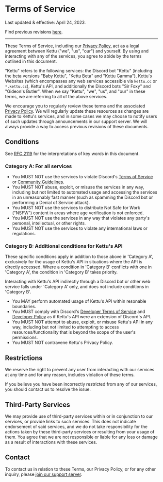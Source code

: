 # Terms of Service

Last updated & effective: April 24, 2023.

Find previous revisions [here](https://github.com/kettubot/kettu-docs).

---

These Terms of Service, including our [Privacy Policy](/docs/privacy-policy), act as a legal agreement between Kettu ("we", "us", "our") and yourself. By using and interacting with any of the services, you agree to abide by the terms outlined in this document.

"Kettu" refers to the following services: the Discord bot "Kettu" (including the beta versions "Baby Kettu", "Kettu Beta" and "Kettu Gamma"), Kettu's Websites (which encompasses any web services accessible via `kettu.cc` or `*.kettu.cc`), Kettu's API, and additionally the Discord bots "Sir Foxy" and "Gideon's Butler". When we say "Kettu", "we", "us", and "our" in these terms, we are referring to all of the above services.

We encourage you to regularly review these terms and the associated [Privacy Policy](/docs/privacy-policy). We will regularly update these resources as changes are made to Kettu's services, and in some cases we may choose to notify users of such updates through announcements in our support server. We will always provide a way to access previous revisions of these documents.

## Conditions

See [RFC 2119](https://datatracker.ietf.org/doc/html/rfc2119) for the interpretations of key words in this document.

### Category A: For all services

- You MUST NOT use the services to violate Discord's [Terms of Service](https://discord.com/terms) or [Community Guidelines](https://discord.com/guidelines).
- You MUST NOT abuse, exploit, or misuse the services in any way, including but not limited to automated usage and accessing the services in an unreasonably fast manner (such as spamming the Discord bot or performing a Denial of Service attack).
- You MUST NOT use the services to distribute Not Safe for Work ("NSFW") content in areas where age verification is not enforced.
- You MUST NOT use the services in any way that violates any party's personal, intellectual, or other rights.
- You MUST NOT use the services to violate any international laws or regulations.

### Category B: Additional conditions for Kettu's API

These specific conditions apply in addition to those above in 'Category A', exclusively for the usage of Kettu's API in situations where the API is directly accessed. Where a condition in 'Category B' conflicts with one in 'Category A', the condition in 'Category B' takes priority.

Interacting with Kettu's API indirectly through a Discord bot or other web service falls under 'Category A' only, and does not include conditions in 'Category B'.

- You MAY perform automated usage of Kettu's API within resonable boundaries.
- You MUST comply with Discord's [Developer Terms of Service](https://discord.com/developers/docs/policies-and-agreements/terms-of-service) and [Developer Policy](https://discord.com/developers/docs/policies-and-agreements/developer-policy) as if Kettu's API were an extension of Discord's API.
- You MUST NOT attempt to abuse, exploit, or misuse Kettu's API in any way, including but not limited to attempting to access resources/functionality that is beyond the scope of the user's permissions.
- You MUST NOT contravene Kettu's Privacy Policy.

## Restrictions

We reserve the right to prevent any user from interacting with our services at any time and for any reason, includes violation of these terms.

If you believe you have been incorrectly restricted from any of our services, you should contact us to resolve the issue.

## Third-Party Services

We may provide use of third-party services within or in conjunction to our services, or provide links to such services. This does not indicate endorsement of said services, and we do not take responsibility for the actions taken by these third-party services or resulting from your usage of them. You agree that we are not responsible or liable for any loss or damage as a result of interactions with these services.

## Contact

To contact us in relation to these Terms, our Privacy Policy, or for any other inquiry, please [join our support server](https://kettu.cc/support).
